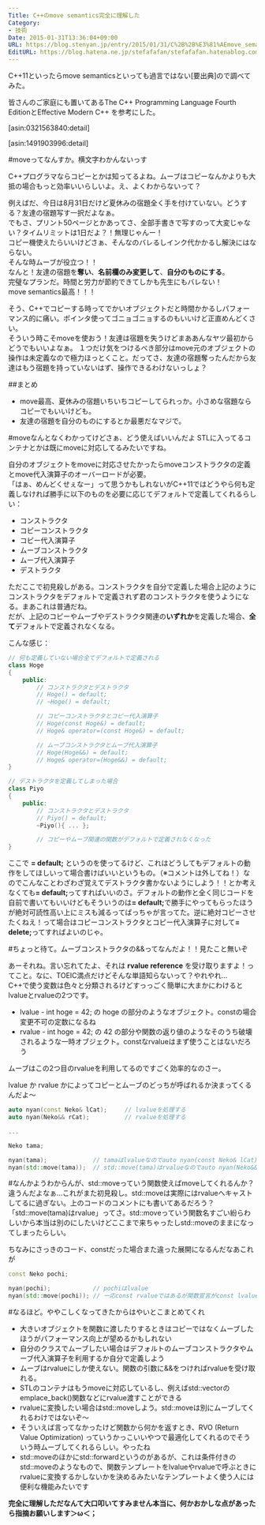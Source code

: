 ```yaml
---
Title: C++のmove semantics完全に理解した
Category:
- 技術
Date: 2015-01-31T13:36:04+09:00
URL: https://blog.stenyan.jp/entry/2015/01/31/C%2B%2B%E3%81%AEmove_semantics%E5%AE%8C%E5%85%A8%E3%81%AB%E7%90%86%E8%A7%A3%E3%81%97%E3%81%9F
EditURL: https://blog.hatena.ne.jp/stefafafan/stefafafan.hatenablog.com/atom/entry/8454420450081922563
---
```


C++11といったらmove semanticsといっても過言ではない[要出典]ので調べてみた。

皆さんのご家庭にも置いてあるThe C++ Programming Language Fourth EditionとEffective Modern C++ を参考にした。


<!-- more -->



[asin:0321563840:detail]

[asin:1491903996:detail]




#moveってなんすか。横文字わかんないっす

C++プログラマならコピーとかは知ってるよね。ムーブはコピーなんかよりも大抵の場合もっと効率いいらしいよ。え、よくわからないって？  

例えばだ、今日は8月31日だけど夏休みの宿題全く手を付けていない。どうする？友達の宿題写す一択だよなぁ。  
でもさ、プリント50ページとかあってさ、全部手書きで写すのって大変じゃない？タイムリミットは1日だよ？！無理じゃんー！  
コピー機使えたらいいけどさぁ、そんなのバレるしインク代かかるし解決にはならない。  
そんな時ムーブが役立つ！！  
なんと！友達の宿題を<b>奪い</b>、<b>名前欄のみ変更して</b>、<b>自分のものにする</b>。  
完璧なプランだ。時間と労力が節約できてしかも先生にもバレない！  
move semantics最高！！！  

そう、C++でコピーする時ってでかいオブジェクトだと時間かかるしパフォーマンス的に痛い。ポインタ使ってゴニョゴニョするのもいいけど正直めんどくさい。  
そういう時こそmoveを使おう！友達は宿題を失うけどまああんなヤツ最初からどうでもいいよなぁ。
１つだけ気をつけるべき部分はmove元のオブジェクトの操作は未定義なので極力ほっとくこと。だってさ、友達の宿題奪ったんだから友達はもう宿題を持っていないはず、操作できるわけないっしょ？

##まとめ

* move最高、夏休みの宿題いちいちコピーしてられっか。小さめな宿題ならコピーでもいいけども。
* 友達の宿題を自分のものにするとか最悪だなマジで。

#moveなんとなくわかってけどさぁ、どう使えばいいんだよ
STLに入ってるコンテナとかは既にmoveに対応してるみたいですね。

自分のオブジェクトをmoveに対応させたかったらmoveコンストラクタの定義とmove代入演算子のオーバーロードが必要。  
「はぁ、めんどくせぇなー」って思うかもしれないがC++11ではどうやら何も定義しなければ勝手に以下のものを必要に応じてデフォルトで定義してくれるらしい：

* コンストラクタ
* コピーコンストラクタ
* コピー代入演算子
* ムーブコンストラクタ
* ムーブ代入演算子
* デストラクタ

ただここで初見殺しがある。コンストラクタを自分で定義した場合上記のようにコンストラクタをデフォルトで定義されず君のコンストラクタを使うようになる。まあこれは普通だね。  
だが、上記のコピーやムーブやデストラクタ関連の<b>いずれか</b>を定義した場合、<b>全て</b>デフォルトで定義されなくなる。

  
こんな感じ：
```cpp
// 何も定義していない場合全てデフォルトで定義される
class Hoge
{
    public:
        // コンストラクタとデストラクタ
        // Hoge() = default;  
        // ~Hoge() = default;

        // コピーコンストラクタとコピー代入演算子
        // Hoge(const Hoge&) = default;
        // Hoge& operator=(const Hoge&) = default;

        // ムーブコンストラクタとムーブ代入演算子
        // Hoge(Hoge&&) = default;
        // Hoge& operator=(Hoge&&) = default;
}

// デストラクタを定義してしまった場合
class Piyo
{
    public:
        // コンストラクタとデストラクタ
        // Piyo() = default;  
        ~Piyo(){ ... };

        // コピーやムーブ関連の関数がデフォルトで定義されなくなった
}
```

ここで <b>= default;</b> というのを使ってるけど、これはどうしてもデフォルトの動作をしてほしいって場合書けばいいというもの。（※コメントは外してね！）なのでこんなことわざわざ覚えてデストラクタ書かないようにしよう！！とか考えなくても<b>= default;</b>ってすればいいのさ。デフォルトの動作と全く同じコードを自前で書いてもいいけどもそういうのは<b>= default;</b>で勝手にやってもらったほうが絶対可読性高い上にミスも減るってばっちゃが言ってた。逆に絶対コピーさせたくねえ！って場合はコピーコンストラクタとコピー代入演算子に対して<b>= delete;</b>ってすればよいのじゃ。

#ちょっと待て。ムーブコンストラクタの&&ってなんだよ！！見たこと無いぞ

あーそれね。言い忘れてたよ、それは <b>rvalue reference</b> を受け取りますよ！ってこと。なに、TOEIC満点だけどそんな単語知らないって？やれやれ…  
C++で使う変数は色々と分類されるけどすっっごく簡単に大まかにわけるとlvalueとrvalueの2つです。

* lvalue - int hoge = 42; の hoge の部分のようなオブジェクト。constの場合変更不可の定数になるね
* rvalue - int hoge = 42; の 42 の部分や関数の返り値のようなそのうち破壊されるような一時オブジェクト。constなrvalueはまず使うことはないだろう

ムーブはこの2つ目のrvalueを利用してるのですごく効率的なのさー。

lvalue か rvalue かによってコピーとムーブのどっちが呼ばれるか決まってくるんだよ～
```cpp
auto nyan(const Neko& lCat);     // lvalueを処理する
auto nyan(Neko&& rCat);          // rvalueを処理する

...

Neko tama;

nyan(tama);             // tamaはlvalueなのでauto nyan(const Neko& lCat);が呼ばれる。
nyan(std::move(tama));  // std::move(tama)はrvalueなのでauto nyan(Neko&& rCat);が呼ばれる。

```

#なんかようわからんが、std::moveっていう関数使えばmoveしてくれるんか？
違うんだよなぁ…これがまた初見殺し。std::moveは実際にはrvalueへキャストしてるに過ぎない。上のコードのコメントにも書いてあるだろう？「std::move(tama)はrvalue」ってさ。std::moveっていう関数名すごい紛らわしいから本当は別のにしたいけどここまで来ちゃったしstd::moveのままになってしまったらしい。
  
ちなみにさっきのコード、constだった場合また違った展開になるんだなあこれが
```cpp
const Neko pochi;

nyan(pochi);            // pochiはlvalue
nyan(std::move(pochi)); // 一応const rvalueではあるが関数宣言がconst lvalueかconstでないrvalueかの2択なのでlvalueのほうの関数を呼び出す
```

#なるほど。ややこしくなってきたからはやいとこまとめてくれ

* 大きいオブジェクトを関数に渡したりするときはコピーではなくムーブしたほうがパフォーマンス向上が望めるかもしれない
* 自分のクラスでムーブしたい場合はデフォルトのムーブコンストラクタやムーブ代入演算子を利用するか自分で定義しよう
* ムーブはrvalueにしか使えない。関数の引数に&&をつければrvalueを受け取れる。
* STLのコンテナはもうmoveに対応しているし、例えばstd::vectorのemplace_back()関数などにrvalue渡すことができる
* rvalueに変換したい場合はstd::moveしよう。std::moveは別にムーブしてくれるわけではないぞ～
* そういえば言ってなかったけど関数から何かを返すとき、RVO (Return Value Optimization) っていうかっこいいやつで最適化してくれるのでそういう時ムーブしてくれるらしい。やったね
* std::moveのほかにstd::forwardというのがあるが、これは条件付きのstd::moveのようなもので、関数テンプレートをlvalueやrvalueで呼ぶときにrvalueに変換するかしないかを決めるみたいなテンプレートよく使う人には便利な機能みたいです
  
  
<b>完全に理解しただなんて大口叩いてすみません本当に、何かおかしな点があったら指摘お願いします＞ω＜；</b>
